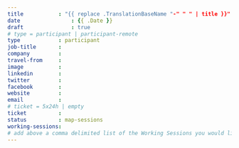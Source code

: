 ```yaml
---
title           : "{{ replace .TranslationBaseName "-" " " | title }}"
date		        : {{ .Date }}
draft		        : true
# type = participant | participant-remote
type            : participant
job-title       :
company         :
travel-from     :
image           :
linkedin        :
twitter         :
facebook        :
website         :
email           :
# ticket = 5x24h | empty
ticket          :
status          : map-sessions
working-sessions:
# add above a comma delimited list of the Working Sessions you would like to attend (use the session's title)
---
```


<!-- put more details about participant here -->
